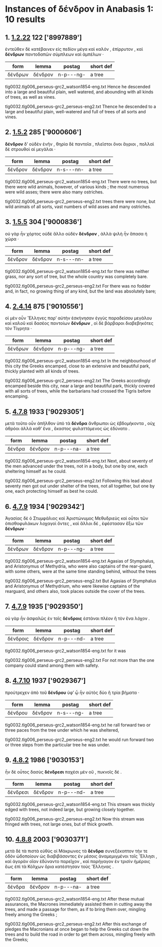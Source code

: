 # Instances of δένδρον in Anabasis 1: 10 results
## 1. [1.2.22](https://beyond-translation.perseus.org/reader/urn:cts:greekLit:tlg0032.tlg006.perseus-grc2:1.2.22?mode=syntax-trees) 122 ['8997889']
ἐντεῦθεν δὲ κατέβαινεν εἰς πεδίον μέγα καὶ καλόν , ἐπίρρυτον , καὶ **δένδρων** παντοδαπῶν σύμπλεων καὶ ἀμπέλων · 

| form | lemma | postag | short def |
| --- | --- | --- | --- |
| δένδρων | δένδρον | n-p---ng- | a tree |

tlg0032.tlg006_perseus-grc2_watson1854-eng.txt Hence he descended into a large and beautiful plain, well watered, and abounding with all kinds of trees, as well as vines. 

tlg0032.tlg006_perseus-grc2_perseus-eng2.txt Thence he descended to a large and beautiful plain, well-watered and full of trees of all sorts and vines. 

## 2. [1.5.2](https://beyond-translation.perseus.org/reader/urn:cts:greekLit:tlg0032.tlg006.perseus-grc2:1.5.2?mode=syntax-trees) 285 ['9000606']
**δένδρον** δ’ οὐδὲν ἐνῆν , θηρία δὲ παντοῖα , πλεῖστοι ὄνοι ἄγριοι , πολλαὶ δὲ στρουθοὶ αἱ μεγάλαι · 

| form | lemma | postag | short def |
| --- | --- | --- | --- |
| δένδρον | δένδρον | n-s---nn- | a tree |

tlg0032.tlg006_perseus-grc2_watson1854-eng.txt There were no trees, but there were wild animals, however, of various kinds ; the most numerous were wild asses; there were also many ostriches. 

tlg0032.tlg006_perseus-grc2_perseus-eng2.txt trees there were none, but wild animals of all sorts, vast numbers of wild asses and many ostriches. 

## 3. [1.5.5](https://beyond-translation.perseus.org/reader/urn:cts:greekLit:tlg0032.tlg006.perseus-grc2:1.5.5?mode=syntax-trees) 304 ['9000836']
οὐ γὰρ ἦν χόρτος οὐδὲ ἄλλο οὐδὲν **δένδρον** , ἀλλὰ ψιλὴ ἦν ἅπασα ἡ χώρα · 

| form | lemma | postag | short def |
| --- | --- | --- | --- |
| δένδρον | δένδρον | n-s---nn- | a tree |

tlg0032.tlg006_perseus-grc2_watson1854-eng.txt for there was neither grass, nor any sort of tree,  but the whole country was completely bare. 

tlg0032.tlg006_perseus-grc2_perseus-eng2.txt For there was no fodder and, in fact, no growing thing of any kind, but the land was absolutely bare; 

## 4. [2.4.14](https://beyond-translation.perseus.org/reader/urn:cts:greekLit:tlg0032.tlg006.perseus-grc2:2.4.14?mode=syntax-trees) 875 ['9010556']
οἱ μὲν οὖν Ἕλληνες παρ’ αὐτὴν ἐσκήνησαν ἐγγὺς παραδείσου μεγάλου καὶ καλοῦ καὶ δασέος παντοίων **δένδρων** , οἱ δὲ βάρβαροι διαβεβηκότες τὸν Τίγρητα · 

| form | lemma | postag | short def |
| --- | --- | --- | --- |
| δένδρων | δένδρον | n-p---ng- | a tree |

tlg0032.tlg006_perseus-grc2_watson1854-eng.txt In the neighbourhood of this city the Greeks encamped, close to an extensive and beautiful park, thickly planted with all kinds of trees. 

tlg0032.tlg006_perseus-grc2_perseus-eng2.txt The Greeks accordingly encamped beside this city, near a large and beautiful park, thickly covered with all sorts of trees, while the barbarians had crossed the  Tigris  before encamping. 

## 5. [4.7.8](https://beyond-translation.perseus.org/reader/urn:cts:greekLit:tlg0032.tlg006.perseus-grc2:4.7.8?mode=syntax-trees) 1933 ['9029305']
μετὰ τοῦτο οὖν ἀπῆλθον ὑπὸ τὰ **δένδρα** ἄνθρωποι ὡς ἑβδομήκοντα , οὐχ ἁθρόοι ἀλλὰ καθ’ ἕνα , ἕκαστος φυλαττόμενος ὡς ἐδύνατο . 

| form | lemma | postag | short def |
| --- | --- | --- | --- |
| δένδρα | δένδρον | n-p---na- | a tree |

tlg0032.tlg006_perseus-grc2_watson1854-eng.txt Next, about seventy of the men advanced under the trees, not in a body, but one by one, each sheltering himself as he could. 

tlg0032.tlg006_perseus-grc2_perseus-eng2.txt Following this lead about seventy men got out under shelter of the trees, not all together, but one by one, each protecting himself as best he could. 

## 6. [4.7.9](https://beyond-translation.perseus.org/reader/urn:cts:greekLit:tlg0032.tlg006.perseus-grc2:4.7.9?mode=syntax-trees) 1934 ['9029342']
Ἀγασίας δὲ ὁ Στυμφάλιος καὶ Ἀριστώνυμος Μεθυδριεὺς καὶ οὗτοι τῶν ὀπισθοφυλάκων λοχαγοὶ ὄντες , καὶ ἄλλοι δέ , ἐφέστασαν ἔξω τῶν **δένδρων** · 

| form | lemma | postag | short def |
| --- | --- | --- | --- |
| δένδρων | δένδρον | n-p---ng- | a tree |

tlg0032.tlg006_perseus-grc2_watson1854-eng.txt Agasias of Stymphalus, and Aristonymus of Methydria, who were also captains of the rear-guard, with some others, were at the same time standing behind, without the trees 

tlg0032.tlg006_perseus-grc2_perseus-eng2.txt But Agasias of Stymphalus and Aristonymus of Methydrium, who were likewise captains of the rearguard, and others also, took places outside the cover of the trees. 

## 7. [4.7.9](https://beyond-translation.perseus.org/reader/urn:cts:greekLit:tlg0032.tlg006.perseus-grc2:4.7.9?mode=syntax-trees) 1935 ['9029350']
οὐ γὰρ ἦν ἀσφαλῶς ἐν τοῖς **δένδροις** ἑστάναι πλέον ἢ τὸν ἕνα λόχον . 

| form | lemma | postag | short def |
| --- | --- | --- | --- |
| δένδροις | δένδρον | n-p---nd- | a tree |

tlg0032.tlg006_perseus-grc2_watson1854-eng.txt for it was 

tlg0032.tlg006_perseus-grc2_perseus-eng2.txt For not more than the one company could stand among them with safety. 

## 8. [4.7.10](https://beyond-translation.perseus.org/reader/urn:cts:greekLit:tlg0032.tlg006.perseus-grc2:4.7.10?mode=syntax-trees) 1937 ['9029367']
προύτρεχεν ἀπὸ τοῦ **δένδρου** ὑφ’ ᾧ ἦν αὐτὸς δύο ἢ τρία βήματα · 

| form | lemma | postag | short def |
| --- | --- | --- | --- |
| δένδρου | δένδρον | n-s---ng- | a tree |

tlg0032.tlg006_perseus-grc2_watson1854-eng.txt he raIl forward two or three paces from the tree under which he was sheltered, 

tlg0032.tlg006_perseus-grc2_perseus-eng2.txt he would run forward two or three steps from the particular tree he was under. 

## 9. [4.8.2](https://beyond-translation.perseus.org/reader/urn:cts:greekLit:tlg0032.tlg006.perseus-grc2:4.8.2?mode=syntax-trees) 1986 ['9030153']
ἦν δὲ οὗτος δασὺς **δένδρεσι** παχέσι μὲν οὔ , πυκνοῖς δέ . 

| form | lemma | postag | short def |
| --- | --- | --- | --- |
| δένδρεσι | δένδρον | n-p---nd- | a tree |

tlg0032.tlg006_perseus-grc2_watson1854-eng.txt This stream was thickly edged with trees, not indeed large, but growing closely together. 

tlg0032.tlg006_perseus-grc2_perseus-eng2.txt Now this stream was fringed with trees, not large ones, but of thick growth. 

## 10. [4.8.8](https://beyond-translation.perseus.org/reader/urn:cts:greekLit:tlg0032.tlg006.perseus-grc2:4.8.8?mode=syntax-trees) 2003 ['9030371']
μετὰ δὲ τὰ πιστὰ εὐθὺς οἱ Μάκρωνες τὰ **δένδρα** συνεξέκοπτον τήν τε ὁδὸν ὡδοποίουν ὡς διαβιβάσοντες ἐν μέσοις ἀναμεμιγμένοι τοῖς Ἕλλησι , καὶ ἀγορὰν οἵαν ἐδύναντο παρεῖχον , καὶ παρήγαγον ἐν τρισὶν ἡμέραις ἕως ἐπὶ τὰ Κόλχων ὅρια κατέστησαν τοὺς Ἕλληνας . 

| form | lemma | postag | short def |
| --- | --- | --- | --- |
| δένδρα | δένδρον | n-p---na- | a tree |

tlg0032.tlg006_perseus-grc2_watson1854-eng.txt After these mutual assurances, the Macrones immediately assisted them in cutting away the trees, and made a passage  for them, as if to bring them over, mingling freely among the Greeks ; 

tlg0032.tlg006_perseus-grc2_perseus-eng2.txt After this exchange of pledges the Macronians at once began to help the Greeks cut down the trees and to build the road in order to get them across, mingling freely with the Greeks; 

